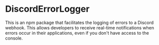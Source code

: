 # DiscordErrorLogger
This is an npm package that facilitates the logging of errors to a Discord webhook. This allows developers to receive real-time notifications when errors occur in their applications, even if you don't have access to the console.
